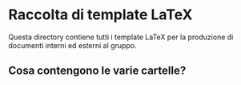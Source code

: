 # Raccolta di template LaTeX

Questa directory contiene tutti i template LaTeX per la
produzione di documenti interni ed esterni al gruppo.

## Cosa contengono le varie cartelle?
